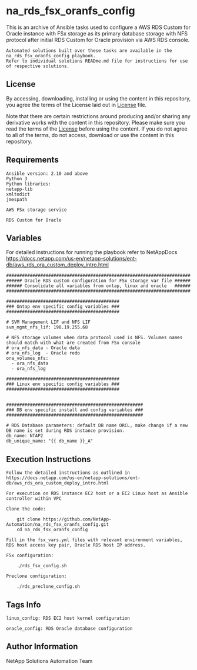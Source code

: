 na_rds_fsx_oranfs_config
=========

This is an archive of Ansible tasks used to configure a AWS RDS Custom for Oracle instance with FSx storage as its primary database storage with NFS protocol after initial RDS Custom for Oracle provision via AWS RDS console.

    Automated solutions built over these tasks are available in the na_rds_fsx_oranfs_config playbook.
    Refer to individual solutions READme.md file for instructions for use of respective solutions.

License
-------

By accessing, downloading, installing or using the content in this repository, you agree the terms of the License laid out in [License](LICENSE.TXT) file.

Note that there are certain restrictions around producing and/or sharing any derivative works with the content in this repository. Please make sure you read the terms of the [License](LICENSE.TXT) before using the content. If you do not agree to all of the terms, do not access, download or use the content in this repository.

Requirements
------------

    Ansible version: 2.10 and above
    Python 3
    Python libraries:
    netapp-lib
    xmltodict
    jmespath

    AWS FSx storage service

    RDS Custom for Oracle

Variables
---------

For detailed instructions for running the playbook refer to NetAppDocs https://docs.netapp.com/us-en/netapp-solutions/ent-db/aws_rds_ora_custom_deploy_intro.html

    ######################################################################
    ###### Oracle RDS custom configuration for FSx storage var file ######
    ###### Consolidate all variables from ontap, linux and oracle   ######
    ######################################################################

    ###########################################
    ### Ontap env specific config variables ###
    ###########################################

    # SVM Management LIF and NFS LIF
    svm_mgmt_nfs_lif: 198.19.255.68

    # NFS storage volumes when data protocol used is NFS. Volumes names should match with what are created from FSx console
    # ora_nfs_data - Oracle data
    # ora_nfs_log  - Oracle redo
    ora_volumes_nfs:
      - ora_nfs_data
      - ora_nfs_log

    ###########################################
    ### Linux env specific config variables ###
    ###########################################


    ####################################################
    ### DB env specific install and config variables ###
    ####################################################

    # RDS Database parameters: default DB name ORCL, make change if a new DB name is set during RDS instance provision.
    db_name: NTAP2
    db_unique_name: "{{ db_name }}_A"


Execution Instructions
---------

    Follow the detailed instructions as outlined in https://docs.netapp.com/us-en/netapp-solutions/ent-db/aws_rds_ora_custom_deploy_intro.html
       
    For execution on RDS instance EC2 host or a EC2 Linux host as Ansible controller within VPC
    
    Clone the code:
    
        git clone https://github.com/NetApp-Automation/na_rds_fsx_oranfs_config.git
        cd na_rds_fsx_oranfs_config
        
    Fill in the fsx_vars.yml files with relevant environment variables, RDS host access key pair, Oracle RDS host IP address.
    
    FSx configuration:
    
      	./rds_fsx_config.sh
        
	Preclone configuration:
    
        ./rds_preclone_config.sh

Tags Info
---------

    linux_config: RDS EC2 host kernel configuration

    oracle_config: RDS Oracle database configuration

Author Information
------------------

NetApp Solutions Automation Team
